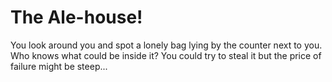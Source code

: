 # The Ale-house&excl;

You look around you and spot a lonely bag lying by the counter next to you.
Who knows what could be inside it?
You could try to steal it but the price of failure might be steep...
